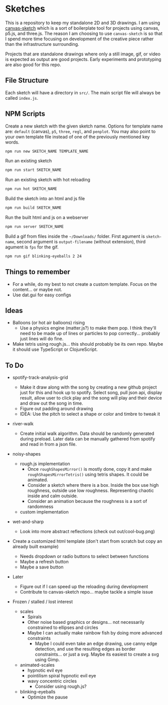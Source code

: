 # Sketches

This is a repository to keep my standalone 2D and 3D drawings. I am using [canvas-sketch](https://github.com/mattdesl/canvas-sketch) which is a sort of boilerplate tool for projects using canvas, p5.js, and three.js. The reason I am choosing to use `canvas-sketch` is so that I spend more time focusing on development of the creative piece rather than the infrastructure surrounding.

Projects that are standalone drawings where only a still image, gif, or video is expected as output are good projects. Early experiments and prototyping are also good for this repo.

## File Structure

Each sketch will have a directory in `src/`. The main script file will always be called `index.js`.

## NPM Scripts

Create a new sketch with the given sketch name. Options for template name are: `default` (canvas), `p5`, `three`, `regl`, and `penplot`. You may also point to your own template file instead of one of the previously mentioned key words.

```sh
npm run new SKETCH_NAME TEMPLATE_NAME
```

Run an existing sketch

```sh
npm run start SKETCH_NAME
```

Run an existing sketch with hot reloading

```sh
npm run hot SKETCH_NAME
```

Build the sketch into an html and js file

```sh
npm run build SKETCH_NAME
```

Run the built html and js on a webserver

```sh
npm run server SKETCH_NAME
```

Build a gif from files inside the `~/Downloads/` folder. First agument is `sketch-name`, second argument is `output-filename` (without extension), third agument is `fps` for the gif.

```sh
npm run gif blinking-eyeballs 2 24
```

## Things to remember

- For a while, do my best to not create a custom template. Focus on the content... or maybe not.
- Use dat.gui for easy configs

## Ideas

- Balloons (or hot air balloons) rising
  - Use a physics engine (matter.js?) to make them pop. I think they'll need to be made up of lines or particles to pop correctly... probably just lines will do fine.
- Make tetris using rough.js... this should probably be its own repo. Maybe it should use TypeScript or ClojureScript.

## To Do

- spotify-track-analysis-grid
  - Make it draw along with the song by creating a new github project just for this and hook up to spotify. Select song, pull json api, display result, allow user to click play and the song will play and their device and draw out the song in time.
  - Figure out padding around drawing
  - IDEA: Use the pitch to select a shape or color and timbre to tweak it

- river-walk
  - Create initial walk algorithm. Data should be randomly generated during preload. Later data can be manually gathered from spotify and read in from a json file.

- noisy-shapes
  - rough.js implementation
    - Once `roughShapesMirror()` is mostly done, copy it and make `roughShapesMirrorTetris()` using tetris shapes. It could be animated.
    - Consider a sketch where there is a box. Inside the box use high roughness, outside use low roughness. Representing chaotic inside and calm outside.
    - Consider an animation because the roughness is a sort of randomness
  - custom implementation

- wet-and-sharp
  - Look into more abstract reflections (check out out/cool-bug.png)

- Create a customized html template (don't start from scratch but copy an already built example)
  - Needs dropdown or radio buttons to select between functions
  - Maybe a refresh button
  - Maybe a save button

- Later
  - Figure out if I can speed up the reloading during development
  - Contribute to canvas-sketch repo... maybe tackle a simple issue

- Frozen / stalled / lost interest
  - scales
    - Spirals
    - Other noise based graphics or designs... not necessarily constrained to ellipses and circles
    - Maybe I can actually make rainbow fish by doing more advanced constraints
      - Maybe I could even take an edge drawing, use canny edge detection, and use the resulting edges as border constraints... or just a svg. Maybe its easiest to create a svg using Gimp.
  - animated-scales
    - hypnotic evil eye
    - pointilism spiral hypnotic evil eye
    - wavy concentric circles
      - Consider using rough.js?
  - blinking-eyeballs
    - Optimize the pause
